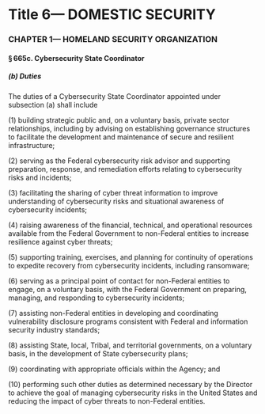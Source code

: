 
# Title 6— DOMESTIC SECURITY
### CHAPTER 1— HOMELAND SECURITY ORGANIZATION
#### § 665c. Cybersecurity State Coordinator
##### (b) Duties

The duties of a Cybersecurity State Coordinator appointed under subsection (a) shall include

(1) building strategic public and, on a voluntary basis, private sector relationships, including by advising on establishing governance structures to facilitate the development and maintenance of secure and resilient infrastructure;

(2) serving as the Federal cybersecurity risk advisor and supporting preparation, response, and remediation efforts relating to cybersecurity risks and incidents;

(3) facilitating the sharing of cyber threat information to improve understanding of cybersecurity risks and situational awareness of cybersecurity incidents;

(4) raising awareness of the financial, technical, and operational resources available from the Federal Government to non-Federal entities to increase resilience against cyber threats;

(5) supporting training, exercises, and planning for continuity of operations to expedite recovery from cybersecurity incidents, including ransomware;

(6) serving as a principal point of contact for non-Federal entities to engage, on a voluntary basis, with the Federal Government on preparing, managing, and responding to cybersecurity incidents;

(7) assisting non-Federal entities in developing and coordinating vulnerability disclosure programs consistent with Federal and information security industry standards;

(8) assisting State, local, Tribal, and territorial governments, on a voluntary basis, in the development of State cybersecurity plans;

(9) coordinating with appropriate officials within the Agency; and

(10) performing such other duties as determined necessary by the Director to achieve the goal of managing cybersecurity risks in the United States and reducing the impact of cyber threats to non-Federal entities.
